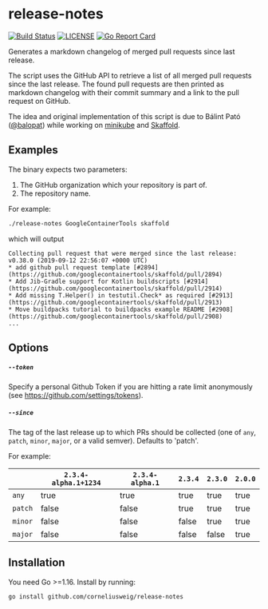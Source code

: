 # release-notes
[![Build Status](https://travis-ci.com/corneliusweig/release-notes.svg?branch=master)](https://travis-ci.com/corneliusweig/release-notes)
[![LICENSE](https://img.shields.io/github/license/corneliusweig/release-notes.svg)](https://github.com/corneliusweig/release-notes/blob/master/LICENSE)
[![Go Report Card](https://goreportcard.com/badge/corneliusweig/release-notes)](https://goreportcard.com/report/corneliusweig/release-notes)
<!--
[![Code Coverage](https://codecov.io/gh/corneliusweig/release-notes/branch/master/graph/badge.svg)](https://codecov.io/gh/corneliusweig/release-notes)
[![Releases](https://img.shields.io/github/release-pre/corneliusweig/release-notes.svg)](https://github.com/corneliusweig/release-notes/releases)
-->

Generates a markdown changelog of merged pull requests since last release.

The script uses the GitHub API to retrieve a list of all merged pull
requests since the last release. The found pull requests are then
printed as markdown changelog with their commit summary and a link
to the pull request on GitHub.  

The idea and original implementation of this script is due to Bálint Pató
([@balopat](https://github.com/balopat)) while working on
[minikube](https://github.com/kubernetes/minikube) and
[Skaffold](https://github.com/GoogleContainerTools/skaffold).

## Examples

The binary expects two parameters:

1. The GitHub organization which your repository is part of.
2. The repository name.

For example:
```sh
./release-notes GoogleContainerTools skaffold
```

which will output
```text
Collecting pull request that were merged since the last release: v0.38.0 (2019-09-12 22:56:07 +0000 UTC)
* add github pull request template [#2894](https://github.com/googlecontainertools/skaffold/pull/2894)
* Add Jib-Gradle support for Kotlin buildscripts [#2914](https://github.com/googlecontainertools/skaffold/pull/2914)
* Add missing T.Helper() in testutil.Check* as required [#2913](https://github.com/googlecontainertools/skaffold/pull/2913)
* Move buildpacks tutorial to buildpacks example README [#2908](https://github.com/googlecontainertools/skaffold/pull/2908)
...
```

## Options

##### `--token`

Specify a personal Github Token if you are hitting a rate limit anonymously (see https://github.com/settings/tokens).

##### `--since`

The tag of the last release up to which PRs should be collected (one of `any`, `patch`, `minor`, `major`, or a valid semver). Defaults to 'patch'. 

For example:

|  |`2.3.4-alpha.1+1234`|`2.3.4-alpha.1`|`2.3.4`|`2.3.0`|`2.0.0`|
|---|---|---|---|---|---|
|`any`|true|true|true|true|true|
|`patch`|false|false|true|true|true|
|`minor`|false|false|false|true|true|
|`major`|false|false|false|false|true|


## Installation

You need Go >=1.16. Install by running:

```sh
go install github.com/corneliusweig/release-notes
```
